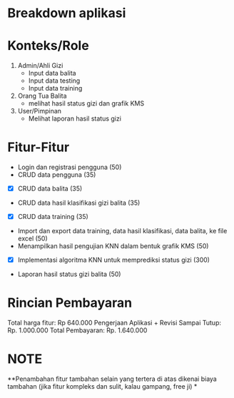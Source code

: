 # Breakdown aplikasi

# Konteks/Role

1. Admin/Ahli Gizi
    - Input data balita
    - Input data testing
    - Input data training
2. Orang Tua Balita
    - melihat hasil status gizi dan grafik KMS
3. User/Pimpinan
    - Melihat laporan hasil status gizi

# Fitur-Fitur

- Login dan registrasi pengguna (50)
- CRUD data pengguna (35)
- [x] CRUD data balita (35)
- CRUD data hasil klasifikasi gizi balita (35)
- [x] CRUD data training (35)
- Import dan export data training, data hasil klasifikasi, data balita, ke file excel (50)
- Menampilkan hasil pengujian KNN dalam bentuk grafik KMS (50)
- [x] Implementasi algoritma KNN untuk memprediksi status gizi  (300)
- Laporan hasil status gizi balita (50)

# Rincian Pembayaran

Total harga fitur: Rp 640.000
Pengerjaan Aplikasi + Revisi Sampai Tutup: Rp. 1.000.000 
Total Pembayaran: Rp. 1.640.000

# NOTE

**Penambahan fitur tambahan selain yang tertera di atas dikenai biaya tambahan (jika fitur kompleks dan sulit, kalau
gampang, free ji) *
